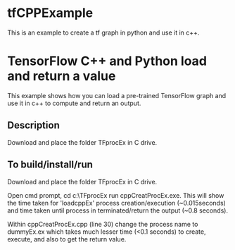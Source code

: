# tfCPPExample
This is an example to create a tf graph in python and use it in c++.

# TensorFlow C++ and Python load and return a value

This example shows how you can load a pre-trained TensorFlow graph and use it
in c++ to compute and return an output.
## Description

Download and place the folder TFprocEx in C drive.

## To build/install/run

Download and place the folder TFprocEx in C drive.

Open cmd prompt,  cd c:\TFprocEx
run cppCreatProcEx.exe. This will show the time taken for 'loadcppEx' process creation/execution (~0.015seconds) and time taken until process in terminated/return the output (~0.8 seconds).

Within cppCreatProcEx.cpp (line 30) change the process name to dummyEx.ex which takes much lesser time (<0.1 seconds) to create, execute, and also to get the return value. 
